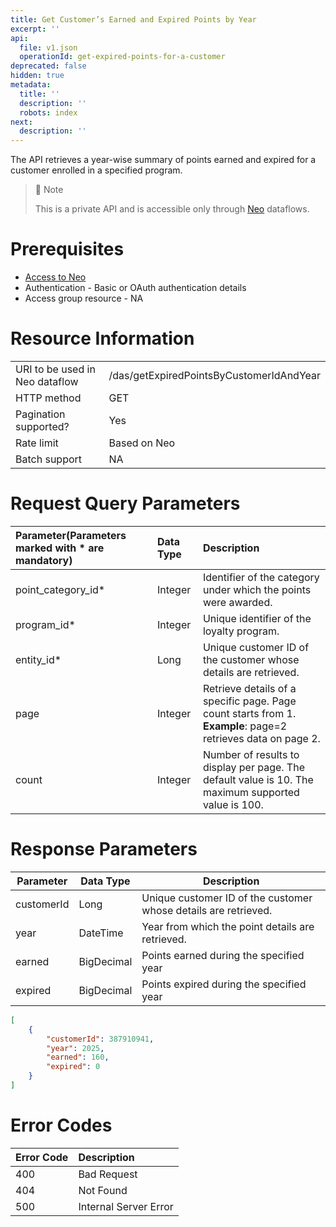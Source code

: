 ```yaml
---
title: Get Customer’s Earned and Expired Points by Year
excerpt: ''
api:
  file: v1.json
  operationId: get-expired-points-for-a-customer
deprecated: false
hidden: true
metadata:
  title: ''
  description: ''
  robots: index
next:
  description: ''
---
```

The API retrieves a year-wise summary of points earned and expired for a customer enrolled in a specified program.

> 🚧 Note
>
> This is a private API and is accessible only through [Neo](https://docs.capillarytech.com/docs/neo-quick-start) dataflows.

# Prerequisites

*   [Access to Neo](https://docs.capillarytech.com/docs/access-management-neo#enabling-neo-extension-access--user-roles)
*   Authentication - Basic or OAuth authentication details
*   Access group resource - NA

# Resource Information

|                                |                                          |
| :----------------------------- | :--------------------------------------- |
| URI to be used in Neo dataflow | /das/getExpiredPointsByCustomerIdAndYear |
| HTTP method                    | GET                                      |
| Pagination supported?          | Yes                                      |
| Rate limit                     | Based on Neo                             |
| Batch support                  | NA                                       |

# Request Query Parameters

| **Parameter**(Parameters marked with \* are mandatory) | **Data Type** | **Description**                                                                                              |
| :----------------------------------------------------- | :------------ | :----------------------------------------------------------------------------------------------------------- |
| point\_category\_id\*                                  | Integer       | Identifier of the category under which the points were awarded.                                              |
| program\_id\*                                          | Integer       | Unique identifier of the loyalty program.                                                                    |
| entity\_id\*                                           | Long          | Unique customer ID of the customer whose details are retrieved.                                              |
| page                                                   | Integer       | Retrieve details of a specific page. Page count starts from 1. **Example**: page=2 retrieves data on page 2. |
| count                                                  | Integer       | Number of results to display per page. The default value is 10. The maximum supported value is 100.          |

# Response Parameters

| Parameter  | Data Type  | Description                                                     |
| ---------- | ---------- | --------------------------------------------------------------- |
| customerId | Long       | Unique customer ID of the customer whose details are retrieved. |
| year       | DateTime   | Year from which the point details are retrieved.                |
| earned     | BigDecimal | Points earned during the specified year                         |
| expired    | BigDecimal | Points expired during the specified year                        |

```json Sample Response
[
    {
        "customerId": 387910941,
        "year": 2025,
        "earned": 160,
        "expired": 0
    }
]
```

# Error Codes

| Error Code | Description           |
| :--------- | :-------------------- |
| 400        | Bad Request           |
| 404        | Not Found             |
| 500        | Internal Server Error |